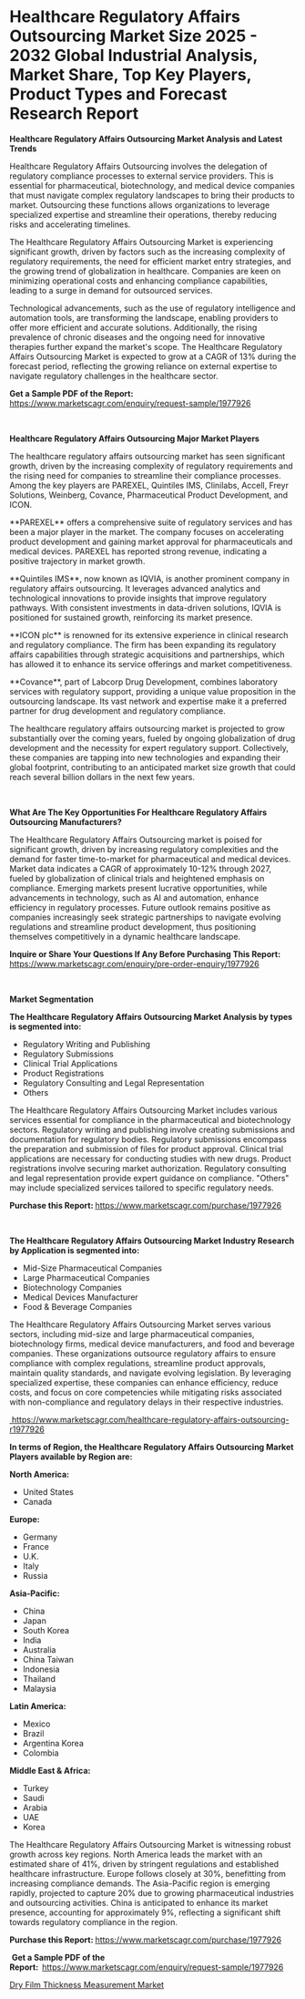 <p><h1>Healthcare Regulatory Affairs Outsourcing Market Size 2025 - 2032 Global Industrial Analysis, Market Share, Top Key Players, Product Types and Forecast Research Report</h1></p><p><strong>Healthcare Regulatory Affairs Outsourcing Market Analysis and Latest Trends</strong></p>
<p><p>Healthcare Regulatory Affairs Outsourcing involves the delegation of regulatory compliance processes to external service providers. This is essential for pharmaceutical, biotechnology, and medical device companies that must navigate complex regulatory landscapes to bring their products to market. Outsourcing these functions allows organizations to leverage specialized expertise and streamline their operations, thereby reducing risks and accelerating timelines.</p><p>The Healthcare Regulatory Affairs Outsourcing Market is experiencing significant growth, driven by factors such as the increasing complexity of regulatory requirements, the need for efficient market entry strategies, and the growing trend of globalization in healthcare. Companies are keen on minimizing operational costs and enhancing compliance capabilities, leading to a surge in demand for outsourced services.</p><p>Technological advancements, such as the use of regulatory intelligence and automation tools, are transforming the landscape, enabling providers to offer more efficient and accurate solutions. Additionally, the rising prevalence of chronic diseases and the ongoing need for innovative therapies further expand the market's scope. The Healthcare Regulatory Affairs Outsourcing Market is expected to grow at a CAGR of 13% during the forecast period, reflecting the growing reliance on external expertise to navigate regulatory challenges in the healthcare sector.</p></p>
<p><strong>Get a Sample PDF of the Report:&nbsp;</strong> <a href="https://www.marketscagr.com/enquiry/request-sample/1977926?utm_campaign=2948&utm_medium=2&utm_source=Github&utm_content=ia&utm_term=10032025&utm_id=healthcare-regulatory-affairs-outsourcing">https://www.marketscagr.com/enquiry/request-sample/1977926</a></p>
<p>&nbsp;</p>
<p><strong>Healthcare Regulatory Affairs Outsourcing Major Market Players</strong></p>
<p><p>The healthcare regulatory affairs outsourcing market has seen significant growth, driven by the increasing complexity of regulatory requirements and the rising need for companies to streamline their compliance processes. Among the key players are PAREXEL, Quintiles IMS, Clinilabs, Accell, Freyr Solutions, Weinberg, Covance, Pharmaceutical Product Development, and ICON.</p><p>**PAREXEL** offers a comprehensive suite of regulatory services and has been a major player in the market. The company focuses on accelerating product development and gaining market approval for pharmaceuticals and medical devices. PAREXEL has reported strong revenue, indicating a positive trajectory in market growth.</p><p>**Quintiles IMS**, now known as IQVIA, is another prominent company in regulatory affairs outsourcing. It leverages advanced analytics and technological innovations to provide insights that improve regulatory pathways. With consistent investments in data-driven solutions, IQVIA is positioned for sustained growth, reinforcing its market presence.</p><p>**ICON plc** is renowned for its extensive experience in clinical research and regulatory compliance. The firm has been expanding its regulatory affairs capabilities through strategic acquisitions and partnerships, which has allowed it to enhance its service offerings and market competitiveness.</p><p>**Covance**, part of Labcorp Drug Development, combines laboratory services with regulatory support, providing a unique value proposition in the outsourcing landscape. Its vast network and expertise make it a preferred partner for drug development and regulatory compliance.</p><p>The healthcare regulatory affairs outsourcing market is projected to grow substantially over the coming years, fueled by ongoing globalization of drug development and the necessity for expert regulatory support. Collectively, these companies are tapping into new technologies and expanding their global footprint, contributing to an anticipated market size growth that could reach several billion dollars in the next few years.</p></p>
<p>&nbsp;</p>
<p><strong>What Are The Key Opportunities For Healthcare Regulatory Affairs Outsourcing Manufacturers?</strong></p>
<p><p>The Healthcare Regulatory Affairs Outsourcing market is poised for significant growth, driven by increasing regulatory complexities and the demand for faster time-to-market for pharmaceutical and medical devices. Market data indicates a CAGR of approximately 10-12% through 2027, fueled by globalization of clinical trials and heightened emphasis on compliance. Emerging markets present lucrative opportunities, while advancements in technology, such as AI and automation, enhance efficiency in regulatory processes. Future outlook remains positive as companies increasingly seek strategic partnerships to navigate evolving regulations and streamline product development, thus positioning themselves competitively in a dynamic healthcare landscape.</p></p>
<p><strong>Inquire or Share Your Questions If Any Before Purchasing This Report:</strong> <a href="https://www.marketscagr.com/enquiry/pre-order-enquiry/1977926?utm_campaign=2948&utm_medium=2&utm_source=Github&utm_content=ia&utm_term=10032025&utm_id=healthcare-regulatory-affairs-outsourcing">https://www.marketscagr.com/enquiry/pre-order-enquiry/1977926</a></p>
<p>&nbsp;</p>
<p><strong>Market Segmentation</strong></p>
<p><strong>The Healthcare Regulatory Affairs Outsourcing Market Analysis by types is segmented into:</strong></p>
<p><ul><li>Regulatory Writing and Publishing</li><li>Regulatory Submissions</li><li>Clinical Trial Applications</li><li>Product Registrations</li><li>Regulatory Consulting and Legal Representation</li><li>Others</li></ul></p>
<p><p>The Healthcare Regulatory Affairs Outsourcing Market includes various services essential for compliance in the pharmaceutical and biotechnology sectors. Regulatory writing and publishing involve creating submissions and documentation for regulatory bodies. Regulatory submissions encompass the preparation and submission of files for product approval. Clinical trial applications are necessary for conducting studies with new drugs. Product registrations involve securing market authorization. Regulatory consulting and legal representation provide expert guidance on compliance. "Others" may include specialized services tailored to specific regulatory needs.</p></p>
<p><strong>Purchase this Report:&nbsp;</strong><a href="https://www.marketscagr.com/purchase/1977926?utm_campaign=2948&utm_medium=2&utm_source=Github&utm_content=ia&utm_term=10032025&utm_id=healthcare-regulatory-affairs-outsourcing">https://www.marketscagr.com/purchase/1977926</a></p>
<p>&nbsp;</p>
<p><strong>The Healthcare Regulatory Affairs Outsourcing Market Industry Research by Application is segmented into:</strong></p>
<p><ul><li>Mid-Size Pharmaceutical Companies</li><li>Large Pharmaceutical Companies</li><li>Biotechnology Companies</li><li>Medical Devices Manufacturer</li><li>Food & Beverage Companies</li></ul></p>
<p><p>The Healthcare Regulatory Affairs Outsourcing Market serves various sectors, including mid-size and large pharmaceutical companies, biotechnology firms, medical device manufacturers, and food and beverage companies. These organizations outsource regulatory affairs to ensure compliance with complex regulations, streamline product approvals, maintain quality standards, and navigate evolving legislation. By leveraging specialized expertise, these companies can enhance efficiency, reduce costs, and focus on core competencies while mitigating risks associated with non-compliance and regulatory delays in their respective industries.</p></p>
<p><a href="https://www.marketscagr.com/healthcare-regulatory-affairs-outsourcing-r1977926?utm_campaign=2948&utm_medium=2&utm_source=Github&utm_content=ia&utm_term=10032025&utm_id=healthcare-regulatory-affairs-outsourcing">&nbsp;https://www.marketscagr.com/healthcare-regulatory-affairs-outsourcing-r1977926</a></p>
<p><strong>In terms of Region, the Healthcare Regulatory Affairs Outsourcing Market Players available by Region are:</strong></p>
<p>
    <p> <strong> North America: </strong>
        <ul>
            <li>United States</li>
            <li>Canada</li>
        </ul>
        </p> 
    <p> <strong> Europe: </strong>
        <ul>
            <li>Germany</li>
            <li>France</li>
            <li>U.K.</li>
            <li>Italy</li>
            <li>Russia</li>
        </ul>
        </p> 
    <p> <strong> Asia-Pacific: </strong>
        <ul>
            <li>China</li>
            <li>Japan</li>
            <li>South Korea</li>
            <li>India</li>
            <li>Australia</li>
            <li>China Taiwan</li>
            <li>Indonesia</li>
            <li>Thailand</li>
            <li>Malaysia</li>
        </ul>
        </p> 
    <p> <strong> Latin America: </strong>
        <ul>
            <li>Mexico</li>
            <li>Brazil</li>
            <li>Argentina Korea</li>
            <li>Colombia</li>
        </ul>
        </p> 
    <p> <strong> Middle East & Africa: </strong>
        <ul>
            <li>Turkey</li>
            <li>Saudi</li>
            <li>Arabia</li>
            <li>UAE</li>
            <li>Korea</li>
        </ul>
    </p>
    </p>
<p><p>The Healthcare Regulatory Affairs Outsourcing Market is witnessing robust growth across key regions. North America leads the market with an estimated share of 41%, driven by stringent regulations and established healthcare infrastructure. Europe follows closely at 30%, benefitting from increasing compliance demands. The Asia-Pacific region is emerging rapidly, projected to capture 20% due to growing pharmaceutical industries and outsourcing activities. China is anticipated to enhance its market presence, accounting for approximately 9%, reflecting a significant shift towards regulatory compliance in the region.</p></p>
<p><strong>Purchase this Report: </strong><a href="https://www.marketscagr.com/purchase/1977926?utm_campaign=2948&utm_medium=2&utm_source=Github&utm_content=ia&utm_term=10032025&utm_id=healthcare-regulatory-affairs-outsourcing">https://www.marketscagr.com/purchase/1977926</a></p>
<p>&nbsp;<strong>Get a Sample PDF of the Report:&nbsp;&nbsp;</strong><a href="https://www.marketscagr.com/enquiry/request-sample/1977926?utm_campaign=2948&utm_medium=2&utm_source=Github&utm_content=ia&utm_term=10032025&utm_id=healthcare-regulatory-affairs-outsourcing">https://www.marketscagr.com/enquiry/request-sample/1977926</a></p>
<p><strong></strong></p>
<p><p><a href="https://github.com/sadimsamid/Market-Research-Report-List-1/blob/main/dry-film-thickness-measurement-market.md?utm_campaign=2948&utm_medium=2&utm_source=Github&utm_content=ia&utm_term=10032025&utm_id=healthcare-regulatory-affairs-outsourcing">Dry Film Thickness Measurement Market</a></p></p>